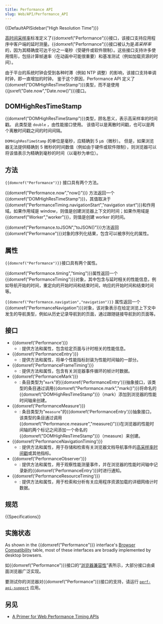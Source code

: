 ```yaml
---
title: Performance API
slug: Web/API/Performance_API
---
```

{{DefaultAPISidebar("High Resolution Time")}}

[高时间采样率](https://www.w3.org/TR/hr-time/)标准定义了{{domxref("Performance")}}接口，该接口支持应用程序中客户端的延时测量。{{domxref("Performance")}}接口被认为是*高采样率*的，因为其精确度可达千分之一毫秒（受硬件或软件限制）。这些接口支持许多使用情形，包括计算帧速率（在动画中可能很重要）和基准测试（例如加载资源的时间）。

由于平台的系统时钟会受到各种时滞（例如 NTP 调整）的影响，该接口支持单调时钟，即一直增加的时钟。 鉴于这个原因，Performance API 定义了{{domxref("DOMHighResTimeStamp")}}类型，而不是使用{{jsxref("Date.now","Date.now()")}}接口。

## DOMHighResTimeStamp

{{domxref("DOMHighResTimeStamp")}}类型，顾名思义，表示高采样率的时间戳。 此类型是 `double` ，由性能接口使用。 该值可以是离散时间戳，也可以是两个离散时间戳之间的时间间隔。

`DOMHighResTimeStamp` 的单位是毫秒，应精确到 5 µs（微秒）。 但是，如果浏览器无法提供精确到 5 微秒的时间数值（例如由于硬件或软件限制），则浏览器可以将该值表示为精确到毫秒的时间（以毫秒为单位）。

## 方法

`{{domxref("Performance")}}` 接口具有两个方法。

{{domxref("Performance.now","now()")}} 方法返回一个{{domxref("DOMHighResTimeStamp")}}，其值取决于{{domxref("PerformanceTiming.navigationStart","navigation start")}}和作用域。如果作用域是 window，则值是创建浏览器上下文的时间；如果作用域是{{domxref("Worker","worker")}}，则值是创建 worker 的时间。

{{domxref("Performance.toJSON","toJSON()")}}方法返回{{domxref("Performance")}}对象的序列化结果，包含可以被序列化的属性。

## 属性

`{{domxref("Performance")}}`接口具有两个属性。

{{domxref("Performance.timing","timing")}}属性返回一个{{domxref("PerformanceTiming")}}对象，其中包含与延时相关的性能信息，例如导航开始的时间，重定向的开始时间和结束时间，响应的开始时间和结束时间等。

`{{domxref("Performance.navigation","navigation")}}` 属性返回一个{{domxref("PerformanceNavigation")}}对象，该对象表示在给定浏览上下文中发生的导航类型，例如从历史记录导航到的页面，通过跟随链接导航到的页面等。

## 接口

- {{domxref('Performance')}}
  - : 提供方法和属性，包含给定页面与计时相关的性能信息。
- {{domxref('PerformanceEntry')}}
  - : 提供方法和属性，将单个性能指标封装为性能时间轴的一部分。
- {{domxref('PerformanceFrameTiming')}}
  - : 提供方法和属性，包含有关浏览器事件循环的帧计时数据。
- {{domxref('PerformanceMark')}}
  - : 条目类型为"`mark`"的{{domxref('PerformanceEntry')}}抽象接口，该类型的条目通过调用{{domxref("Performance.mark","mark()")}}将命名的{{domxref("DOMHighResTimeStamp")}}（mark）添加到浏览器的性能时间轴来创建。
- {{domxref('PerformanceMeasure')}}
  - : 条目类型为"`measure`"的{{domxref('PerformanceEntry')}}抽象接口，该类型的条目通过调用{{domxref("Performance.measure","measure()")}}在浏览器的性能时间轴的两个标记之间添加一个命名的{{domxref("DOMHighResTimeStamp")}}（measure）来创建。
- {{domxref('PerformanceNavigationTiming')}}
  - : 提供方法和属性，用于存储和检索有关浏览器文档导航事件的[高采样率时间戳](/zh-CN/docs/Web/API/DOMHighResTimeStamp)或其他指标。
- {{domxref('PerformanceObserver')}}
  - : 提供方法和属性，用于观察性能测量事件，并在浏览器的性能时间轴中记录新的{{domxref('PerformanceEntry')}}时进行通知。
- {{domxref('PerformanceResourceTiming')}}
  - : 提供方法和属性，用于检索和分析有关应用程序资源加载的详细网络计时数据。

## 规范

{{Specifications}}

## 实施状态

As shown in the {{domxref("Performance")}} interface's [Browser Compatibility](/Web/API/Performance#Browser_compatibility) table, most of these interfaces are broadly implemented by desktop browsers.

如{{domxref("Performance")}}接口的“[浏览器兼容性](/Web/API/Performance#Browser_compatibility)”表所示，大部分接口由桌面浏览器广泛实现。

要测试你的浏览器对{{domxref("Performance")}}接口的支持，请运行 [`perf-api-support`](http://mdn.github.io/web-performance/perf-api-support.html) 应用。

## 另见

- [A Primer for Web Performance Timing APIs](http://w3c.github.io/perf-timing-primer/)
